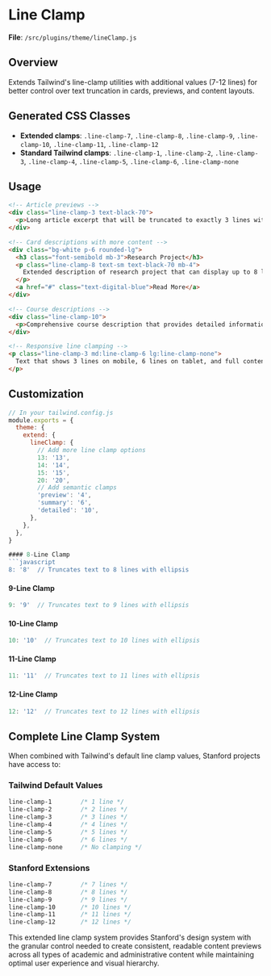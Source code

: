 # Line Clamp

**File**: `/src/plugins/theme/lineClamp.js`

## Overview
Extends Tailwind's line-clamp utilities with additional values (7-12 lines) for better control over text truncation in cards, previews, and content layouts.

## Generated CSS Classes

- **Extended clamps**: `.line-clamp-7`, `.line-clamp-8`, `.line-clamp-9`, `.line-clamp-10`, `.line-clamp-11`, `.line-clamp-12`
- **Standard Tailwind clamps**: `.line-clamp-1`, `.line-clamp-2`, `.line-clamp-3`, `.line-clamp-4`, `.line-clamp-5`, `.line-clamp-6`, `.line-clamp-none`

## Usage

```html
<!-- Article previews -->
<div class="line-clamp-3 text-black-70">
  <p>Long article excerpt that will be truncated to exactly 3 lines with an ellipsis at the end when the content exceeds the available space...</p>
</div>

<!-- Card descriptions with more content -->
<div class="bg-white p-6 rounded-lg">
  <h3 class="font-semibold mb-3">Research Project</h3>
  <p class="line-clamp-8 text-sm text-black-70 mb-4">
    Extended description of research project that can display up to 8 lines before truncating. This is useful for detailed content previews in cards or listings where you want to show more context than the standard 3-4 lines...
  </p>
  <a href="#" class="text-digital-blue">Read More</a>
</div>

<!-- Course descriptions -->
<div class="line-clamp-10">
  <p>Comprehensive course description that provides detailed information about learning objectives, prerequisites, and course structure while maintaining consistent card heights...</p>
</div>

<!-- Responsive line clamping -->
<p class="line-clamp-3 md:line-clamp-6 lg:line-clamp-none">
  Text that shows 3 lines on mobile, 6 lines on tablet, and full content on desktop
</p>
```

## Customization

```javascript
// In your tailwind.config.js
module.exports = {
  theme: {
    extend: {
      lineClamp: {
        // Add more line clamp options
        13: '13',
        14: '14',
        15: '15',
        20: '20',
        // Add semantic clamps
        'preview': '4',
        'summary': '6',
        'detailed': '10',
      },
    },
  },
}

#### 8-Line Clamp
```javascript
8: '8'  // Truncates text to 8 lines with ellipsis
```

#### 9-Line Clamp
```javascript
9: '9'  // Truncates text to 9 lines with ellipsis
```

#### 10-Line Clamp
```javascript
10: '10'  // Truncates text to 10 lines with ellipsis
```

#### 11-Line Clamp
```javascript
11: '11'  // Truncates text to 11 lines with ellipsis
```

#### 12-Line Clamp
```javascript
12: '12'  // Truncates text to 12 lines with ellipsis
```

## Complete Line Clamp System

When combined with Tailwind's default line clamp values, Stanford projects have access to:

### Tailwind Default Values
```css
line-clamp-1        /* 1 line */
line-clamp-2        /* 2 lines */
line-clamp-3        /* 3 lines */
line-clamp-4        /* 4 lines */
line-clamp-5        /* 5 lines */
line-clamp-6        /* 6 lines */
line-clamp-none     /* No clamping */
```

### Stanford Extensions
```css
line-clamp-7        /* 7 lines */
line-clamp-8        /* 8 lines */
line-clamp-9        /* 9 lines */
line-clamp-10       /* 10 lines */
line-clamp-11       /* 11 lines */
line-clamp-12       /* 12 lines */
```

This extended line clamp system provides Stanford's design system with the granular control needed to create consistent, readable content previews across all types of academic and administrative content while maintaining optimal user experience and visual hierarchy.
